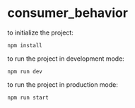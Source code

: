 # consumer_behavior

to initialize the project:
```
npm install
```

to run the project in development mode:
```
npm run dev
```

to run the project in production mode:
```
npm run start
```
